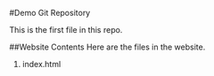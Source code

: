 #Demo Git Repository

This is the first file in this repo.


##Website Contents
Here are the files in the website.
1. index.html 